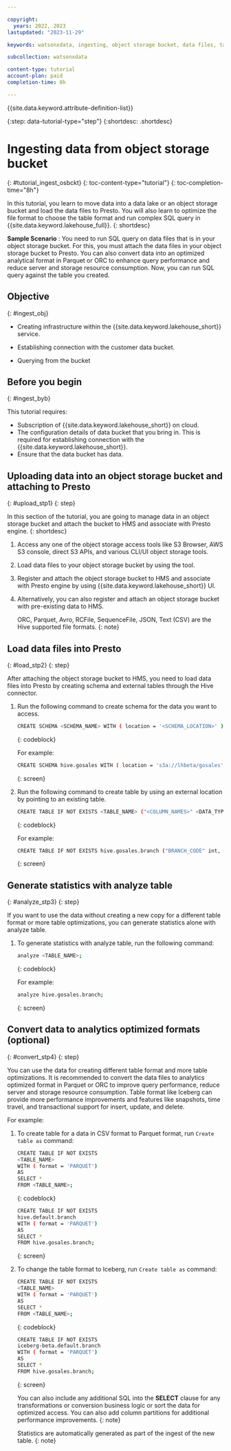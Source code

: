 ```yaml
---

copyright:
  years: 2022, 2023
lastupdated: "2023-11-29"

keywords: watsonxdata, ingesting, object storage bucket, data files, table format. SQL query

subcollection: watsonxdata

content-type: tutorial
account-plan: paid
completion-time: 8h

---
```


{{site.data.keyword.attribute-definition-list}}


{:step: data-tutorial-type="step"}
{:shortdesc: .shortdesc}

# Ingesting data from object storage bucket
{: #tutorial_ingest_osbckt}
{: toc-content-type="tutorial"}
{: toc-completion-time="8h"}

In this tutorial, you learn to move data into a data lake or an object storage bucket and load the data files to Presto. You will also learn to optimize the file format to choose the table format and run complex SQL query in {{site.data.keyword.lakehouse_full}}.
{: shortdesc}

**Sample Scenario** : You need to run SQL query on data files that is in your object storage bucket. For this, you must attach the data files in your object storage bucket to Presto. You can also convert data into an optimized analytical format in Parquet or ORC to enhance query performance and reduce server and storage resource consumption. Now, you can run SQL query against the table you created.

## Objective
{: #ingest_obj}

* Creating infrastructure within the {{site.data.keyword.lakehouse_short}} service.

* Establishing connection with the customer data bucket.

* Querying from the bucket


## Before you begin
{: #ingest_byb}

This tutorial requires:

* Subscription of {{site.data.keyword.lakehouse_short}} on cloud.
* The configuration details of data bucket that you bring in. This is required for establishing connection with the {{site.data.keyword.lakehouse_short}}.
* Ensure that the data bucket has data.

## Uploading data into an object storage bucket and attaching to Presto
{: #upload_stp1}
{: step}

In this section of the tutorial, you are going to manage data in an object storage bucket and attach the bucket to HMS and associate with Presto engine.
{: shortdesc}

1. Access any one of the object storage access tools like S3 Browser, AWS S3 console, direct S3 APIs, and various CLI/UI object storage tools.
1. Load data files to your object storage bucket by using the tool.
1. Register and attach the object storage bucket to HMS and associate with Presto engine by using {{site.data.keyword.lakehouse_short}} UI.
1. Alternatively, you can also register and attach an object storage bucket with pre-existing data to HMS.

   ORC, Parquet, Avro, RCFile, SequenceFile, JSON, Text (CSV) are the Hive supported file formats.
   {: note}

## Load data files into Presto
{: #load_stp2}
{: step}

After attaching the object storage bucket to HMS, you need to load data files into Presto by creating schema and external tables through the Hive connector.

1. Run the following command to create schema for the data you want to access.

   ```bash
   CREATE SCHEMA <SCHEMA_NAME> WITH ( location = '<SCHEMA_LOCATION>' );
   ```
   {: codeblock}

   For example:
   ```bash
   CREATE SCHEMA hive.gosales WITH ( location = 's3a://lhbeta/gosales' );
   ```
   {: screen}

2. Run the following command to create table by using an external location by pointing to an existing table.

   ```bash
   CREATE TABLE IF NOT EXISTS <TABLE_NAME> ("<COLUMN_NAMES>" <DATA_TYPE>) WITH ( format = '<DATA_FORMAT>', external_location = '<TABLE_LOCATION>' );
   ```
   {: codeblock}

   For example:
   ```bash
   CREATE TABLE IF NOT EXISTS hive.gosales.branch ("BRANCH_CODE" int, "ADDRESS1" varchar, "ADDRESS1_MB" varchar, "ADDRESS2" varchar, "ADDRESS2_MB" varchar, "CITY" varchar, "CITY_MB" varchar, "PROV_STATE" varchar, "PROV_STATE_MB" varchar, "POSTAL_ZONE" varchar, "COUNTRY_CODE" int, "ORGANIZATION_CODE" varchar, "WAREHOUSE_BRANCH_CODE" int) WITH ( format = 'CSV', external_location = 's3a://lhbeta/gosales/branch' );
   ```
   {: screen}

## Generate statistics with analyze table
{: #analyze_stp3}
{: step}

If you want to use the data without creating a new copy for a different table format or more table optimizations, you can generate statistics alone with analyze table.

1. To generate statistics with analyze table, run the following command:

   ```bash
   analyze <TABLE_NAME>;
   ```
   {: codeblock}

   For example:
   ```bash
   analyze hive.gosales.branch;
   ```
   {: screen}

## Convert data to analytics optimized formats (optional)
{: #convert_stp4}
{: step}

You can use the data for creating different table format and more table optimizations. It is recommended to convert the data files to analytics optimized format in Parquet or ORC to improve query performance, reduce server and storage resource consumption. Table format like Iceberg can provide more performance improvements and features like snapshots, time travel, and transactional support for insert, update, and delete.

For example:

1. To create table for a data in CSV format to Parquet format, run `Create table as` command:

   ```bash
   CREATE TABLE IF NOT EXISTS
   <TABLE_NAME>
   WITH ( format = 'PARQUET')
   AS
   SELECT *
   FROM <TABLE_NAME>;
   ```
   {: codeblock}

   ```bash
   CREATE TABLE IF NOT EXISTS
   hive.default.branch
   WITH ( format = 'PARQUET')
   AS
   SELECT *
   FROM hive.gosales.branch;
   ```
   {: screen}

1. To change the table format to Iceberg, run `Create table as` command:

   ```bash
   CREATE TABLE IF NOT EXISTS
   <TABLE_NAME>
   WITH ( format = 'PARQUET')
   AS
   SELECT *
   FROM <TABLE_NAME>;
   ```
   {: codeblock}

   ```bash
   CREATE TABLE IF NOT EXISTS
   iceberg-beta.default.branch
   WITH ( format = 'PARQUET')
   AS
   SELECT *
   FROM hive.gosales.branch;
   ```
   {: screen}

   You can also include any additional SQL into the **SELECT** clause for any transformations or conversion business logic or sort the data for optimized access. You can also add column partitions for additional performance improvements.
   {: note}

   Statistics are automatically generated as part of the ingest of the new table.
   {: note}
